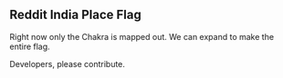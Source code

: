 ## Reddit India Place Flag

Right now only the Chakra is mapped out. We can expand to make the entire flag.

Developers, please contribute.
